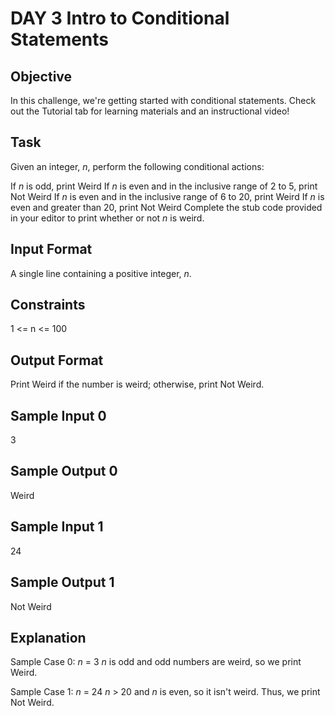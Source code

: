 # DAY 3 Intro to Conditional Statements

## Objective 
In this challenge, we're getting started with conditional statements. Check out the Tutorial tab for learning materials and an instructional video!

## Task 
Given an integer, *n*, perform the following conditional actions:

If *n* is odd, print Weird
If *n* is even and in the inclusive range of 2 to 5, print Not Weird
If *n* is even and in the inclusive range of 6 to 20, print Weird
If *n* is even and greater than 20, print Not Weird
Complete the stub code provided in your editor to print whether or not *n* is weird.

## Input Format
A single line containing a positive integer, *n*.

## Constraints
1 <= n <= 100

## Output Format
Print Weird if the number is weird; otherwise, print Not Weird.

## Sample Input 0
3

## Sample Output 0
Weird

## Sample Input 1
24

## Sample Output 1
Not Weird

## Explanation

Sample Case 0: *n* = 3 
*n* is odd and odd numbers are weird, so we print Weird.

Sample Case 1: *n* = 24 
*n* > 20 and *n* is even, so it isn't weird. Thus, we print Not Weird.
